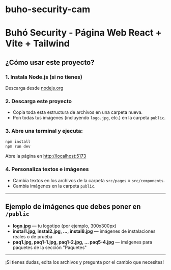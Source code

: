 # buho-security-cam

# Buhó Security - Página Web React + Vite + Tailwind

## ¿Cómo usar este proyecto?

### 1. Instala Node.js (si no tienes)
Descarga desde [nodejs.org](https://nodejs.org/)

### 2. Descarga este proyecto
- Copia toda esta estructura de archivos en una carpeta nueva.
- Pon todas tus imágenes (incluyendo `logo.jpg`, etc.) en la carpeta `public`.

### 3. Abre una terminal y ejecuta:
```bash
npm install
npm run dev
```

Abre la página en [http://localhost:5173](http://localhost:5173)

### 4. Personaliza textos e imágenes
- Cambia textos en los archivos de la carpeta `src/pages` o `src/components`.
- Cambia imágenes en la carpeta `public`.

---

## Ejemplo de imágenes que debes poner en `/public`
- **logo.jpg** — tu logotipo (por ejemplo, 300x300px)
- **instal1.jpg, instal2.jpg, ..., instal8.jpg** — imágenes de instalaciones reales o de prueba
- **paq1.jpg, paq1-1.jpg, paq1-2.jpg, ... paq5-4.jpg** — imágenes para paquetes de la sección "Paquetes"

---

¡Si tienes dudas, edita los archivos y pregunta por el cambio que necesites!